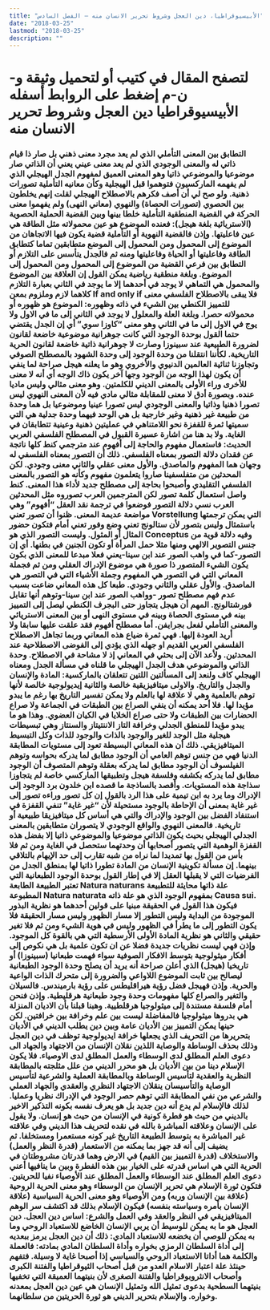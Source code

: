 ```yaml
---
title: "الأبيسيوقراطيا، دين العجل وشروط تحرير الانسان منه – الفصل السادس"
date: "2018-03-25"
lastmod: "2018-03-25"
description: ""
---
```

# **لتصفح المقال في كتيب أو لتحميل وثيقة و-ن-م إضغط على الروابط أسفله** **الأبيسيوقراطيا دين العجل وشروط تحرير الانسان منه**

### التطابق بين المعنى التأملي الذي لم يعد مجرد معنى ذهني بل صار ذا قيام ذاتي له والمعنى الوجودي الذي لم يعد معنى عيني يعني أن الذاتي صار موضوعيا والموضوعي ذاتيا وهو المعنى العميق لمفهوم الجدل الهيجلي الذي لم يفهمه الماركسيون فتوهموا قبل الهيجلية وكأن معانيه التأملية تصورات ذهنية. ولو صح لي أن أصف فكرهم بالاصطلاح الهيجلي لقلت إنهم يخلطون بين الحصوي (تصورات الحصاة) والنهوي (معاني النهى) ولم يفهموا معنى الحركة في القضية المنطقية التأملية خلطا بينها وبين القضية الحملية الحصوية (الاستريائية بلغة هيجل): فعنده الموضوع هو عين محمولاته مثل الطاقة هي عين فاعليتها. وإذن فالقضية النهوية أو التأملية قضية يكون فيها الاتجاهان من الموضوع إلى المحمول ومن المحمول إلى الموضع متطابقين تماما كتطابق الطاقة وفاعليتها أو الحياة وفاعليتها ومنه ثم فالجدل يتأسس على التلازم أو التطابق بين فرعي القضية من الموضوع إلى المحمول ومن المحمول إلى الموضوع. وبلغة منطقية رياضية يمكن القول إن العلاقة بين الموضوع والمحمول هي التماهي لا يوجد في أحدهما إلا ما يوجد في الثاني بعبارة التلازم كلاهما لازم وملزوم بمعن If and only if فلا يبقى بالاصطلاح الفلسفي معنى للتمييز الكنطي بين الشيء في ذاته وظهوره: الموضوع هو ظهوره أو محمولاته حصرا. وبلغة العلة والمعلول لا يوجد في الثاني إلى ما في الاول ولا يوج في الاول إلى ما في الثاني وهو معنى “كاوزا سوي” أي إن الجدل يقتضي حتما القول بوحدة الوجود التي كانت جوهرانية موضوعية خاضعة لقانون لضرورة الطبيعية عند سبينوزا وصارت لا جوهرانية ذاتية خاضعة لقانون الحرية التاريخية. لكأننا انتقلنا من وحدة الوجود إلى وحدة الشهود بالمصطلح الصوفي وتجاوزنا ثنائية العالمين الدنيوي والأخروي وهو ما يعلنه هيجل صراحة لما ينفي أن يكون لهذا الوجه من الوجود وجها آخر يكون ذاك الوجه أي أنه لا معنى للأخرى وراء الأولى بالمعنى الديني للكلمتين. وهو معنى مثالي وليس ماديا عنده. وبصورة أدق لا معنى للمقابلة مثالي مادي فيه لأن المعنى النهوي ليس تصورا ذهنيا وذاتيا والمعنى الوجودي ليس تصورا عينيا وموضوعيا بل هما وحدة من طبيعة غير ذهنية وغير خارجية بل هي الوحد فيهما وحدة جدلية هي التي سميتها ثمرة للقفزة نحو اللامتناهي في عمليتين ذهنية وعينية تتطابقان في الغاية. ولا بد هنا من اشارة عسيرة القبول في المصطلح الفلسفي العربي الحديث: فاستعمال مفهوم والحاجة إلى أفهوم عند مترجمي كنط كلها ناتجة عن فقدان دلالة التصور بمعناه الفلسفي. ذلك أن التصور بمعناه الفلسفي له وجهان هما المفهوم والماصدق. والأول معنى عقلي والثاني معنى وجودي. لكن المحدثين من متفلسفينا صاروا يتعلمون مفهوم وكأنه هو التصور بالمعنى الفلسفي التقليدي وأصبحوا بحاجة إلى مصطلح جديد لأداء هذا المعنى. كنط واصل استعمال كلمة تصور لكن المترجمين العرب تصوروه مثل المحدثين العرب نسي دلالة التصور فوضعوا في ترجمة نقد العقل “أفهوم” وهي مواضعة عديمة المعنى. ظنوا أن تصور تعني Vorstellung التي يمكن ترجمتها باستمثال وليس بتصور لأن ستالونج تعني وضع وفور تعني أمام فتكون حضور المثال أو المثول. وليست التصور الذي هو Conceptus وفيه دلالة قوية من جنس التصوير الالهي ومنها مثلا حمل المرأة أو تكون الجنين في بطنها. أي إن التصور-كما في واهب الصور عند ابن سينا-يعني فعلا مبدعا للمعنى الذي بكون يكون الشيء المتصور ذا صورة هي موضوع الإدراك العقلي ومن ثم فجملة المعاني التي في التصور هي المفهوم وجملة الأشياء التي في التصور هي الماصدق. والأول عقلي والثاني وجودي. طبعا كل هذه المعاني ضاعت بسبب عدم فهم مصطلح تصور -وواهب الصور عند ابن سينا-وتوهم أنها تقابل فورشتالونج. المهم أن هيجل يتجاوز حتى البجرف الكنطي ليصل إلى التمييز بينه في مستوى الحصاة وبينه في مستوى النهى أو بين المعنى الاستريائي والمعنى التأملي لفعل بجرايفن. أما مصطلح أفهوم فقد علقت عليها سابقا ولا أريد العودة إليها. فهي ثمرة ضياع هذه المعاني وربما تجاهل الاصطلاح الفلسفي العربي القديم او جهله الذي يؤدي إلى الفوضى الاصطلاحية عند المحدثين. ولأعد الآن إلى بحثي في المعاني إذ لا مشاحة في الاصطلاح. وحدة الذاتي والموضوعي هدف الجدل الهيجلي ما قلناه في مسألة الجدل ومعناه الهيجلي كاف ولنعد إلى المسألتين اللتين تتعلقان بالماركسية: المادة والإنسان والجدل والتاريخ. والاولى ميتافيزيقية خالصة والثانية إيديولوجية خالصة لأنها توهم بالعلمية وهي لا علاقة لها بالعلم ولا يمكن تفسير التاريخ بها رغم ما يبدو مؤيدا لها. فلا أحد يمكنه أن ينفي الصراع بين الطبقات في الجماعة ولا صراع الحضارات بين الطبقات ولا حتى صراع الخلايا في الكيان العضوي. وهذا هو ما يبدو مؤيدا للمنطق الجدلي وخرافة التاز الاننتيتاز والسنتاز وهي تبسيطات هيجلية مثل الوجد للغير والوجود بالذات والوجود للذات وكل التبسيط الميتافيزيقي. ذلك أن هذه المعاني البسيطة تعود إلى مستويات المطابقة الدنيا فهي من جنس توهم العامي أن الوجود مطابق لما يدركه بحواسه وتوهم الفيلسوف أن الوجود مطابق لما يدركه بعقلة وتوهم المتصوف أن الوجود مطابق لما يدركه بكشفه وفلسفة هيجل وتطبيقها الماركسي خاصة لم يتجاوزا سذاجة هذه المستويات. وأقصد بالساذجة ما قصده ابن خلدون برد الوجود إلى الإدراك وما يرد به ابن تيمية على هذا الرد بالقول إن كل تصور وراءه تصور إلى غير غاية بمعنى أن الإحاطة بالوجود مستحيلة لأن “غير غاية” تنفي القفزة في استنفاد الفضل بين الوجود والإدراك والتي هي أساس كل ميتافيزيقا طبيعية أو تاريخية. فالمعنى النهوي والواقع الوجودي لا يتصوران متطابقين بالمعنى الجدلي الهيجلي بحيث يكون الذاتي موضوعيا والموضوعي ذاتيا إلا بفضل هذه القفزة الوهمية التي يتصور أصحابها أن وحدتهما ستحصل في الغاية ومن ثم فلا بأس من القول بها تمديدا لما نراه من شبه تقارب إلى حد الإيهام بالتلاقي بينهما. إن مسألة تكوينية الإنسان من المادة تطورا ذاتيا لها بمنطق الجدل من الفرضيات التي لا يقبلها العقل إلا في إطار القول بوحدة الوجود الطبعانية التي تعتبر الطبيعة الطابعة Natura naturans علة ذاتها محايثة للتطبيعة المطبوعة Natura naturata بمفهوم الوجود الذي هو علة ذاته Causa sui. فيكون هذا القول في الحقيقة مبنيا على قولين أحدهما هو نظرية البذور الموجودة من البداية وليس التطور إلا مسار الظهور وليس مسار الحقيقة فلا يكون التطور إلى ما يطرأ في الظهور وليس في هوية الشيء ومن ثم فلا تغير حقيقي والثاني هو نظرية المادة الأولى الأرسطية التي هي بالقوة كل الموجود. وإذن فهي ليست نظريات جديدة فضلا عن ان تكون علمية بل هي نكوص إلى أفكار ميثولوجية بتوسط الافكار الصوفية سواء فهمت طبعانيا (سبينوزا) أو تاريخيا (هيجل) الذي أعلن صراحة أنه يريد أن يصلح وحدة الوجود الطبعانية ليصالح بين ثابت الموضوع اللاواعي والضرورة إلى متحرك الذات الواعية والحرية. وإذن فهيجل فضل رؤية هيراقليطس على رؤية بارميندس. فالسيلان والتغير والصراع كلها مفهومات وحدة وجود طبعانية هرقليطية. وإذن فنحن أمام فلسفة مستندة إلى ميثولوجيا هرقلطيية. وهبنا قبلنا بأن الاديان المنزلة هي بدروها ميثولوجيا فالمفاضلة ليست بين علم وخرافة بين خرافتين. لكن حينها يمكن التمييز بين الأديان عامة وبين دين يطلب الديني في الأديان بتحريرها من التحريف الذي يجعلها خرافة ايديولوجية توظف في دين العجل وذلك بحذف الوساطة والوصاية اللذين نقلان الإنسان من الاجتهاد والجهاد الى دعوى العلم المطلق لدى الوسطاء والعمل المطلق لدى الاوصياء. فلا يكون الإسلام دينا من بين الأديان بل هو محرر الديني من علل مثلجته بالمطابقة النظرية والعقدية لتأسيس الوساطة وبالمطابقة العملية والشرعية لتأسيس الوصاية والتأسيسان ينقلان الاجتهاد النظري والعقدي والجهاد العملي والشرعي من نفي المطابقة التي توهم حصر الوجود في الإدراك نظريا وعمليا. لذلك فالإسلام لم يدع أنه دين جديد بل هو يعرف نفسه بكونه التذكير الاخير بالديني من حيث هو فطرة كونية في الإنسان من حيث هو إنسان. ولا يقول على الإنسان وعلاقته المباشرة بالله في نقده لتحريف هذا الديني وفي علاقته غير المباشرة به بتوسط الطبيعة التاريخ غير كونه مستعمرا ومستخلفا. ثم يضيف إلى أنه قد جهز بما يمكنه من الاستعمار (قدرة النظر والعمل) والاستخلاف (قدرة التمييز بين القيم) في الارض وهما قدرتان مشروطتان في الحرية التي هي اساس قدرته على الخيار بين هذه الفطرة وبين ما ينافيها أعني دعوى العلم المطلق عند الوسطاء والعمل المطلق عند الأوصياء نفيا للحريتين. فتكون ثورة الإسلام هي تحرير الإنسان من الوسطاء وهو معنى الحرية الروحية (علاقة بين الإنسان وربه) ومن الأوصياء وهو معنى الحرية السياسية (علاقة الإنسان بأمره وسياسته بنفسه) فيكون الإسلام بذلك قد اكتشف سر الوهم الميتافيزيقي في النظر والعقد وفي العمل والشرع: اساس دين العجل. دين العجل هو ما به يمكن للوسيط أن يربي الإنسان الخاضع للاستعباد الروحي وما به يمكن للوصي أن يخضعه للاستعباد المادي: ذلك أن دين العجل يرمز ببعديه إلى أداة السلطان الرمزي بخواره وأداة السلطان المادي بمادته: فالعملة والكلمة هما أداتا الاستعباد الروحي والسياسي إذا أصبحا غاية لا وسيلة. فتفهم حينئذ علة اعتبار الاسلام العدو من قبل أصحاب الثيوقراطيا والفتنة الكبرى وأصحاب الانثروبوقراطيا والفتنة الصغرى لأن بنيتهما العميقة التي تخفيها بنيتهما السطحية بدعوى تمثيل الله وتمثيل الإنسان هي عين دين العجل بمعدنه وخواره. والإسلام بتحرير الديني هو ثورة الحريتين من سلطانهما.

###